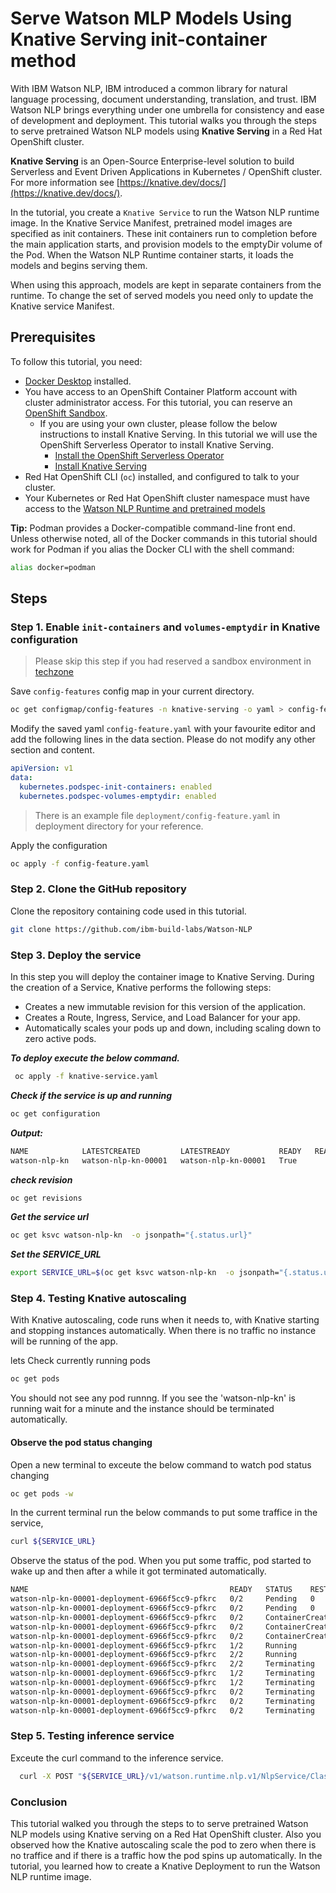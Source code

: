 # Serve Watson MLP Models Using Knative Serving init-container method

With IBM Watson NLP, IBM introduced a common library for natural language processing, document understanding, translation, and trust. IBM Watson NLP brings everything under one umbrella for consistency and ease of development and deployment. This tutorial walks you through the steps to serve pretrained Watson NLP models using **Knative Serving** in a Red Hat OpenShift cluster.

**Knative Serving** is an Open-Source Enterprise-level solution to build Serverless and Event Driven Applications in Kubernetes / OpenShift cluster. For more information see [https://knative.dev/docs/](https://knative.dev/docs/).

In the tutorial, you create a `Knative Service` to run the Watson NLP runtime image. In the Knative Service Manifest, pretrained model images are specified as init containers. These init containers run to completion before the main application starts, and provision models to the emptyDir volume of the Pod. When the Watson NLP Runtime container starts, it loads the models and begins serving them.

When using this approach, models are kept in separate containers from the runtime. To change the set of served models you need only to update the Knative service Manifest.

## Prerequisites

To follow this tutorial, you need:

- [Docker Desktop](https://docs.docker.com/get-docker/) installed.
- You have access to an OpenShift Container Platform account with cluster administrator access. For this tutorial, you can reserve an [OpenShift Sandbox](https://github.com/ibm-build-lab/Watson-NLP/tree/main/MLOps/reserve-openshift-sandbox).
  - If you are using your own cluster, please follow the below instructions to install Knative Serving. In this tutorial we will use the OpenShift Serverless Operator to install Knative Serving.
    - [Install the OpenShift Serverless Operator](https://docs.openshift.com/container-platform/4.10/serverless/install/install-serverless-operator.html)
    - [Install Knative Serving](https://docs.openshift.com/container-platform/4.10/serverless/install/installing-knative-serving.html)
- Red Hat OpenShift CLI (```oc```) installed, and configured to talk to your cluster.
- Your Kubernetes or Red Hat OpenShift cluster namespace must have access to the [Watson NLP Runtime and pretrained models](https://github.com/ibm-build-lab/Watson-NLP/blob/main/MLOps/access/README.md#kubernetes-and-openshift)

**Tip:** Podman provides a Docker-compatible command-line front end. Unless otherwise noted, all of the Docker commands in this tutorial should work for Podman if you alias the Docker CLI with the shell command:

```bash
alias docker=podman
```

## Steps

### Step 1. Enable `init-containers` and `volumes-emptydir` in Knative configuration

> Please skip this step if you had reserved a sandbox environment in [techzone](https://github.com/ibm-build-lab/Watson-NLP/tree/main/MLOps/reserve-openshift-sandbox)

Save `config-features` config map in your current directory.

```sh
oc get configmap/config-features -n knative-serving -o yaml > config-feature.yaml

```

Modify the saved yaml `config-feature.yaml` with your favourite editor and add the following lines in the data section. Please do not modify any other section and content.

```yaml
apiVersion: v1
data:
  kubernetes.podspec-init-containers: enabled
  kubernetes.podspec-volumes-emptydir: enabled
```
> There is an example file `deployment/config-feature.yaml` in deployment directory for your reference.

Apply the configuration

```sh
oc apply -f config-feature.yaml 
```

### Step 2. Clone the GitHub repository

Clone the repository containing code used in this tutorial.

```sh
git clone https://github.com/ibm-build-labs/Watson-NLP
```

### Step 3. Deploy the service

In this step you will deploy the container image to Knative Serving. During the creation of a Service, Knative performs the following steps:

- Creates a new immutable revision for this version of the application.
- Creates a Route, Ingress, Service, and Load Balancer for your app.
- Automatically scales your pods up and down, including scaling down to zero active pods.

***To deploy execute the below command.***

 ```sh
  oc apply -f knative-service.yaml
  ```

***Check if the service is up and running***
  
  ```sh
  oc get configuration  
  ```
  
***Output:***
  
  ```sh
  NAME            LATESTCREATED         LATESTREADY           READY   REASON
  watson-nlp-kn   watson-nlp-kn-00001   watson-nlp-kn-00001   True    

  ```
  
***check revision***
  
  ```sh
  oc get revisions
  
  ```
  
***Get the service url***

  ```sh
  oc get ksvc watson-nlp-kn  -o jsonpath="{.status.url}"
  ```

***Set the SERVICE_URL***
  
  ```sh
  export SERVICE_URL=$(oc get ksvc watson-nlp-kn  -o jsonpath="{.status.url}")
  ```

### Step 4. Testing Knative autoscaling
  
With Knative autoscaling, code runs when it needs to, with Knative starting and stopping instances automatically. When there is no traffic no instance will be running of the app.
  
lets Check currently running pods

  ```sh
  oc get pods
  ```

You should not see any pod runnng. If you see the 'watson-nlp-kn' is running wait for a minute and the instance should be terminated automatically.
  
#### Observe the pod status changing

  Open a new terminal to exceute the below command to watch pod status changing

  ```sh
  oc get pods -w
  ```
  
  In the current terminal run the below commands to put some traffice in the service,
  
  ```sh
  curl ${SERVICE_URL}
  ```
  
  Observe the status of the pod. When you put some traffic, pod started to wake up and then after a while it got terminated automatically.

  ```sh
  NAME                                             READY   STATUS    RESTARTS   AGE
  watson-nlp-kn-00001-deployment-6966f5cc9-pfkrc   0/2     Pending   0          0s
  watson-nlp-kn-00001-deployment-6966f5cc9-pfkrc   0/2     Pending   0          0s
  watson-nlp-kn-00001-deployment-6966f5cc9-pfkrc   0/2     ContainerCreating   0          0s
  watson-nlp-kn-00001-deployment-6966f5cc9-pfkrc   0/2     ContainerCreating   0          1s
  watson-nlp-kn-00001-deployment-6966f5cc9-pfkrc   0/2     ContainerCreating   0          1s
  watson-nlp-kn-00001-deployment-6966f5cc9-pfkrc   1/2     Running             0          2s
  watson-nlp-kn-00001-deployment-6966f5cc9-pfkrc   2/2     Running             0          30s
  watson-nlp-kn-00001-deployment-6966f5cc9-pfkrc   2/2     Terminating         0          90s
  watson-nlp-kn-00001-deployment-6966f5cc9-pfkrc   1/2     Terminating         0          110s
  watson-nlp-kn-00001-deployment-6966f5cc9-pfkrc   1/2     Terminating         0          2m1s
  watson-nlp-kn-00001-deployment-6966f5cc9-pfkrc   0/2     Terminating         0          2m1s
  watson-nlp-kn-00001-deployment-6966f5cc9-pfkrc   0/2     Terminating         0          2m1s
  watson-nlp-kn-00001-deployment-6966f5cc9-pfkrc   0/2     Terminating         0          2m1s
  ```

### Step 5. Testing inference service

Exceute the curl command to the inference service.

  ```sh
    curl -X POST "${SERVICE_URL}/v1/watson.runtime.nlp.v1/NlpService/ClassificationPredict" -H "accept: application/json" -H "grpc-metadata-mm-model-id: classification_ensemble-workflow_lang_en_tone-stock" -H "content-type: application/json" -d "{ \"rawDocument\": { \"text\": \"Watson nlp is awesome! works in knative\" }}"
  ```

### Conclusion

This tutorial walked you through the steps to to serve pretrained Watson NLP models using Knative serving on a Red Hat OpenShift cluster. Also you observed how the Knative autoscaling scale the pod to zero when there is no traffice and if there is a traffic how the pod spins up automatically. In the tutorial, you learned how to create a Knative Deployment to run the Watson NLP runtime image.
